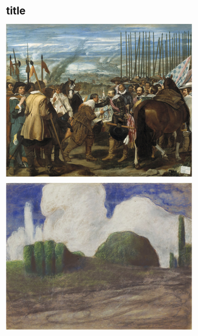 # title

![Picture](Velazquez-The_Surrender_of_Breda.jpg)

![Picture](/Folder/Folder/new/1139px-Mikalojus_Konstantinas_Ciurlionis_-_DAY_-_1904_-_5%2C_Varsuva.jpg)
